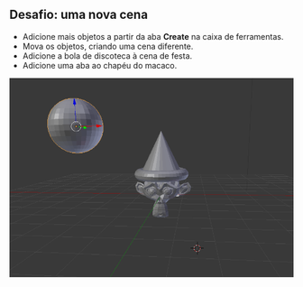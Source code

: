 ## Desafio: uma nova cena

+ Adicione mais objetos a partir da aba **Create** na caixa de ferramentas.
+ Mova os objetos, criando uma cena diferente.
+ Adicione a bola de discoteca à cena de festa.
+ Adicione uma aba ao chapéu do macaco.

![Desafio](images/challenge.png)
